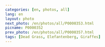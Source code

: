 ```yaml
---
categories: [en, photos, all]
lang: en
layout: photo
next_photo: /en/photos/all/P0000353.html
picname: P0000352
prev_photo: /en/photos/all/P0000357.html
tags: [Dead Grass, Elefantenberg, Giraffes]
---
```

